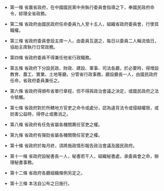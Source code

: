 * 第一條 省置省政府，在中國國民黨中央執行委員會指導之下，奉國民政府命令，綜理全省政務。

* 第二條 省政府由國民政府任命委員九人至十五人，組織省政府委員會，行使其職權。

* 第三條 省政府委員會設主席一人，由委員互選之，每日以委員二人輪流值日，協助主席執行日常政務。

* 第四條 省政府委員不得兼任他省行政職務。

* 第五條 省政府下分設民政、財政、建設、軍事、司法各廳，於必要時，得增設教育、農工、實業、土地等廳，分管省行政事務，廳設廳長一人，由國民政府任命，省政府委員兼任之。

* 第六條 省政府得頒布省單行章程，但不得與政治會議之決定，或國民政府之法令牴觸。

* 第七條 省政府對於所轄地方官吏之命令或處分，認為違背法令或侵越權限，或妨害公益時，得停止或撒消之。

* 第八條 省政府有任免省屬各機關薦任官吏之權。

* 第九條 省政府有彈劾省屬各機關簡任官吏之權。

* 第十條 省政府於每月終，須將施政情形報告政治會議及國民政府。

* 第十一條 省政府設秘書長一人，秘書若干人，組織秘書處，承委員會之命，辦理秘書事務。

* 第十二條 省政府各廳組織條例另定之。

* 第十三條 本法自公布之日施行。

